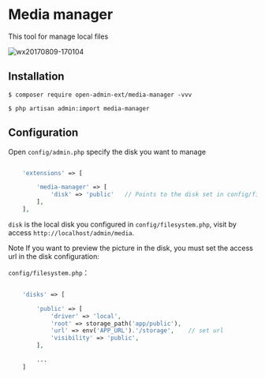 # Media manager

This tool for manage local files

![wx20170809-170104](https://user-images.githubusercontent.com/1479100/29113762-99886c32-7d24-11e7-922d-5981a5849c7a.png)

## Installation

```
$ composer require open-admin-ext/media-manager -vvv

$ php artisan admin:import media-manager
```

## Configuration

Open  `config/admin.php` specify the disk you want to manage

```php

    'extensions' => [

        'media-manager' => [
            'disk' => 'public'   // Points to the disk set in config/filesystem.php
        ],
    ],

```

`disk` is the local disk you configured in `config/filesystem.php`, visit by access `http://localhost/admin/media`.

Note If you want to preview the picture in the disk, you must set the access url in the disk configuration:


`config/filesystem.php`：
```php

    'disks' => [

        'public' => [
            'driver' => 'local',
            'root' => storage_path('app/public'),
            'url' => env('APP_URL').'/storage',    // set url
            'visibility' => 'public',
        ],

        ...
    ]
```
